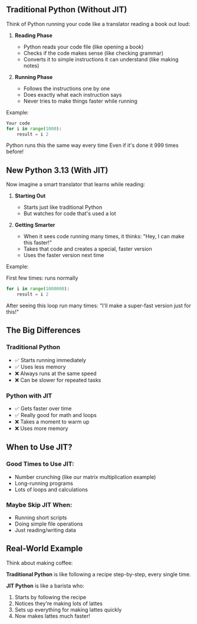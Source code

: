## Traditional Python (Without JIT)

Think of Python running your code like a translator reading a book out loud:

1. **Reading Phase**
   - Python reads your code file (like opening a book)
   - Checks if the code makes sense (like checking grammar)
   - Converts it to simple instructions it can understand (like making notes)

2. **Running Phase**
   - Follows the instructions one by one
   - Does exactly what each instruction says
   - Never tries to make things faster while running

Example: 

```python 
Your code
for i in range(1000):
    result = i 2
```

Python runs this the same way every time
Even if it's done it 999 times before!

## New Python 3.13 (With JIT)

Now imagine a smart translator that learns while reading:

1. **Starting Out**
   - Starts just like traditional Python
   - But watches for code that's used a lot

2. **Getting Smarter**
   - When it sees code running many times, it thinks:
   "Hey, I can make this faster!"
   - Takes that code and creates a special, faster version
   - Uses the faster version next time

Example:

First few times: runs normally

```python
for i in range(1000000):
    result = i 2
```
After seeing this loop run many times:
"I'll make a super-fast version just for this!"


## The Big Differences

### Traditional Python
- ✅ Starts running immediately
- ✅ Uses less memory
- ❌ Always runs at the same speed
- ❌ Can be slower for repeated tasks

### Python with JIT
- ✅ Gets faster over time
- ✅ Really good for math and loops
- ❌ Takes a moment to warm up
- ❌ Uses more memory

## When to Use JIT?

### Good Times to Use JIT:
- Number crunching (like our matrix multiplication example)
- Long-running programs
- Lots of loops and calculations

### Maybe Skip JIT When:
- Running short scripts
- Doing simple file operations
- Just reading/writing data

## Real-World Example

Think about making coffee:

**Traditional Python** is like following a recipe step-by-step, every single time.

**JIT Python** is like a barista who:
1. Starts by following the recipe
2. Notices they're making lots of lattes
3. Sets up everything for making lattes quickly
4. Now makes lattes much faster!
